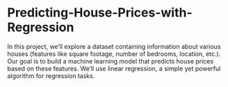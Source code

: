 # Predicting-House-Prices-with-Regression

In this project, we’ll explore a dataset containing information about various houses (features like square footage, number of bedrooms, location, etc.). Our goal is to build a machine learning model that predicts house prices based on these features. We’ll use linear regression, a simple yet powerful algorithm for regression tasks.
